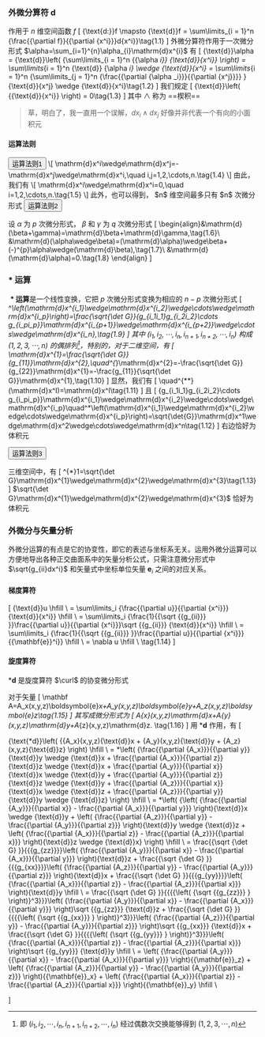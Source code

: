### 外微分算符 d

作用于 $n$ 维空间函数 $f$
\[
{\text{d:}}f \mapsto {\text{d}}f = \sum\limits_{i = 1}^n {\frac{{\partial f}}{{\partial {x^i}}}d{x^i}}\tag{1.1}
\]
外微分算符作用于一次微分形式 $\alpha=\sum_{i=1}^{n}\alpha_{i}\mathrm{d}x^{i}$ 有
\[
{\text{d}}\alpha  = {\text{d}}\left( {\sum\limits_{i = 1}^n {{\alpha _i}} {\text{d}}{x^i}} \right) = \sum\limits_{i = 1}^n {\text{d}} {\alpha _i} \wedge {\text{d}}{x^i} = \sum\limits_{i = 1}^n {\sum\limits_{j = 1}^n {\frac{{\partial {\alpha _i}}}{{\partial {x^j}}}} } {\text{d}}{x^j} \wedge {\text{d}}{x^i}\tag{1.2}
\]
我们规定
\[
{\text{d}}\left( {{\text{d}}{x^i}} \right) = 0\tag{1.3}
\]
其中 $\wedge$ 称为 ==楔积== 

> 草，明白了，我一直用一个误解，$dx_i\wedge dx_j$ 好像并非代表一个有向的小面积元

####  运算法则

<button>
    运算法则1
</button>
\[
\mathrm{d}x^i\wedge\mathrm{d}x^j=-\mathrm{d}x^j\wedge\mathrm{d}x^i,\quad i,j=1,2,\cdots,n.\tag{1.4}
\]
由此，我们有
\[
\mathrm{d}x^i\wedge\mathrm{d}x^i=0,\quad i=1,2,\cdots,n.\tag{1.5}
\]
此外，也可以得到， $n$ 维空间最多只有 $n$ 次微分形式

<button>
    运算法则2</button>

设 $\alpha$ 为 $p$ 次微分形式， $\beta$ 和 $\gamma$ 为 $q$ 次微分形式
\[
\begin{align}&\mathrm{d}(\beta+\gamma)=\mathrm{d}\beta+\mathrm{d}\gamma,\tag{1.6}\\
&\mathrm{d}(\alpha\wedge\beta)=(\mathrm{d}\alpha)\wedge\beta+(-)^{p}\alpha\wedge(\mathrm{d}\beta),\tag{1.7}\\
&\mathrm{d}(\mathrm{d}\alpha)=0.\tag{1.8}
\end{align}
\]


### $*$ 运算

​	**$*$ 运算**是一个线性变换，它把 $p$ 次微分形式变换为相应的 $n-p$ 次微分形式
\[
^*\left(\mathrm{d}x^{i_1}\wedge\mathrm{d}x^{i_2}\wedge\cdots\wedge\mathrm{d}x^{i_p}\right)=\frac{\sqrt{\det G}}{g_{i_1i_1}g_{i_2i_2}\cdots g_{i_pi_p}}\mathrm{d}x^{i_{p+1}}\wedge\mathrm{d}x^{i_{p+2}}\wedge\cdots\wedge\mathrm{d}x^{i_n},\tag{1.9}
\]
其中 $(i_{1},i_{2},\cdots,i_{n},i_{n+1},i_{n+2},\cdots,i_{n})$ 构成 $(1,2,3,\cdots,n)$ 的偶排列[^1]，特别的，对于二维空间，有
\[
\mathrm{d}x^{1}=\frac{\sqrt{\det G}}{g_{11}}\mathrm{d}x^{2},\quad^{*}\mathrm{d}x^{2}=-\frac{\sqrt{\det G}}{g_{22}}\mathrm{d}x^{1}=-\frac{g_{11}}{\sqrt{\det G}}\mathrm{d}x^{1},\tag{1.10}
\]
显然，我们有
\[
\quad^{**}(\mathrm{d}x^I)=\mathrm{d}x^I\tag{1.11}
\]
且
\[
{g_{i_1i_1}g_{i_2i_2}\cdots g_{i_pi_p}}\mathrm{d}x^{i_1}\wedge\mathrm{d}x^{i_2}\wedge\cdots\wedge\mathrm{d}x^{i_p}\quad^*\left(\mathrm{d}x^{i_1}\wedge\mathrm{d}x^{i_2}\wedge\cdots\wedge\mathrm{d}x^{i_p}\right)=\sqrt{\det{G}}\mathrm{d}x^1\wedge\mathrm{d}x^2\wedge\cdots\wedge\mathrm{d}x^n\tag{1.12}
\]
右边恰好为体积元

<button>
    运算法则3</button>

三维空间中，有
\[
^{*}1=\sqrt{\det G}\mathrm{d}x^{1}\wedge\mathrm{d}x^{2}\wedge\mathrm{d}x^{3}\tag{1.13}
\]
$\sqrt{\det G}\mathrm{d}x^{1}\wedge\mathrm{d}x^{2}\wedge\mathrm{d}x^{3}$ 恰好为体积元



### 外微分与矢量分析

​	外微分运算的有点是它的协变性，即它的表述与坐标系无关。运用外微分运算可以方便地导出各种正交曲面系中的矢量分析公式，只需注意微分形式中 $\sqrt{g_{ii}dx^i}$ 和矢量式中坐标单位矢量 $\mathbf{e}_i$ 之间的对应关系。

#### 梯度算符

\[
{\text{d}}u \hfill \\
   = \sum\limits_i {\frac{{\partial u}}{{\partial {x^i}}}{\text{d}}{x^i}}  \hfill \\
   = \sum\limits_i {\frac{1}{{\sqrt {{g_{ii}}} }}\frac{{\partial u}}{{\partial {x^i}}}\sqrt {{g_{ii}}} {\text{d}}{x^i}}  \hfill \\
   = \sum\limits_i {\frac{1}{{\sqrt {{g_{ii}}} }}\frac{{\partial u}}{{\partial {x^i}}}{{\mathbf{e}}^i}}  \hfill \\
   = \nabla u \hfill \\
   \tag{1.14}
\]

#### 旋度算符

$*\mathbf{d}$ 是旋度算符 $\curl$ 的协变微分形式

对于矢量
\[
\mathbf A=A_x(x,y,z)\boldsymbol{e}_x+A_y(x,y,z)\boldsymbol{e}_y+A_z(x,y,z)\boldsymbol{e}_z\tag{1.15}
\]
其写成微分形式为
\[
A_{x}(x,y,z)\mathrm{d}x+A_{y}(x,y,z)\mathrm{d}y+A_{z}(x,y,z)\mathrm{d}z.
\tag{1.16}
\]
用 $*\mathbf{d}$ 作用，有
\[

  {\text{*d}}\left( {{A_x}(x,y,z){\text{d}}x + {A_y}(x,y,z){\text{d}}y + {A_z}(x,y,z){\text{d}}z} \right) \hfill \\
   = *\left( {\frac{{\partial {A_x}}}{{\partial y}}{\text{d}}y \wedge {\text{d}}x + \frac{{\partial {A_x}}}{{\partial z}}{\text{d}}z \wedge {\text{d}}x + \frac{{\partial {A_y}}}{{\partial x}}{\text{d}}x \wedge {\text{d}}y + \frac{{\partial {A_y}}}{{\partial z}}{\text{d}}z \wedge {\text{d}}y + \frac{{\partial {A_z}}}{{\partial x}}{\text{d}}x \wedge {\text{d}}z + \frac{{\partial {A_z}}}{{\partial y}}{\text{d}}y \wedge {\text{d}}z} \right) \hfill \\
   = *\left( {\left( {\frac{{\partial {A_y}}}{{\partial x}} - \frac{{\partial {A_x}}}{{\partial y}}} \right){\text{d}}x \wedge {\text{d}}y + \left( {\frac{{\partial {A_z}}}{{\partial y}} - \frac{{\partial {A_y}}}{{\partial z}}} \right){\text{d}}y \wedge {\text{d}}z + \left( {\frac{{\partial {A_x}}}{{\partial z}} - \frac{{\partial {A_z}}}{{\partial x}}} \right){\text{d}}z \wedge {\text{d}}x} \right) \hfill \\
   = \frac{{\sqrt {\det G} }}{{{g_{zz}}}}\left( {\frac{{\partial {A_y}}}{{\partial x}} - \frac{{\partial {A_x}}}{{\partial y}}} \right){\text{d}}z + \frac{{\sqrt {\det G} }}{{{g_{xx}}}}\left( {\frac{{\partial {A_z}}}{{\partial y}} - \frac{{\partial {A_y}}}{{\partial z}}} \right){\text{d}}x + \frac{{\sqrt {\det G} }}{{{g_{yy}}}}\left( {\frac{{\partial {A_x}}}{{\partial z}} - \frac{{\partial {A_z}}}{{\partial x}}} \right){\text{d}}y \hfill \\
   = \frac{{\sqrt {\det G} }}{{{{\left( {\sqrt {{g_{zz}}} } \right)}^3}}}\left( {\frac{{\partial {A_y}}}{{\partial x}} - \frac{{\partial {A_x}}}{{\partial y}}} \right)\sqrt {{g_{zz}}} {\text{d}}z + \frac{{\sqrt {\det G} }}{{{{\left( {\sqrt {{g_{xx}}} } \right)}^3}}}\left( {\frac{{\partial {A_z}}}{{\partial y}} - \frac{{\partial {A_y}}}{{\partial z}}} \right)\sqrt {{g_{xx}}} {\text{d}}x + \frac{{\sqrt {\det G} }}{{{{\left( {\sqrt {{g_{yy}}} } \right)}^3}}}\left( {\frac{{\partial {A_x}}}{{\partial z}} - \frac{{\partial {A_z}}}{{\partial x}}} \right)\sqrt {{g_{yy}}} {\text{d}}y \hfill \\
   = \left( {\frac{{\partial {A_y}}}{{\partial x}} - \frac{{\partial {A_x}}}{{\partial y}}} \right){{\mathbf{e}}_z} + \left( {\frac{{\partial {A_z}}}{{\partial y}} - \frac{{\partial {A_y}}}{{\partial z}}} \right){{\mathbf{e}}_x} + \left( {\frac{{\partial {A_x}}}{{\partial z}} - \frac{{\partial {A_z}}}{{\partial x}}} \right){{\mathbf{e}}_y} \hfill \\ 
\]



[^1]:即 $(i_{1},i_{2},\cdots,i_{n},i_{n+1},i_{n+2},\cdots,i_{n})$ 经过偶数次交换能够得到 $(1,2,3,\cdots,n)$